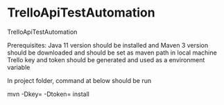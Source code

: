 # TrelloApiTestAutomation
TrelloApiTestAutomation

Prerequisites: Java 11 version should be installed and Maven 3 version should be downloaded and should be set as maven path in local machine
Trello key and token should be generated and used as a environment variable

In project folder, command at below should be run 

 mvn -Dkey=<key> -Dtoken=<token> install
